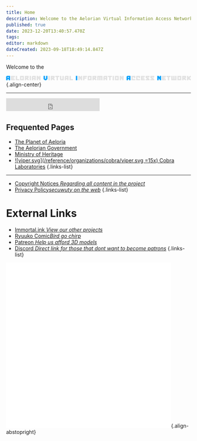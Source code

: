 ```yaml
---
title: Home
description: Welcome to the Aelorian Virtual Information Access Network. Operated by the Archive of the Ministry of Heritage. 
published: true
date: 2023-12-20T13:40:57.470Z
tags: 
editor: markdown
dateCreated: 2023-09-18T18:49:14.847Z
---
```


Welcome to the

![avianlogo.webp](/branding/avianlogo.webp){.align-center}
 
---


<iframe style="border-style:none;" src="https://status.exile.rocks/badge?theme=dark" width="255" height="35" frameborder="0" scrolling="no"></iframe>


## Frequented Pages
- [The Planet of Aeloria](/reference/location/aeloria)
- [The Aelorian Government](/reference/species/aelorian/government)
- [Ministry of Heritage](/reference/species/aelorian/government/heritage)
- [![viper.svg](/reference/organizations/cobra/viper.svg =15x) Cobra Laboratories](reference/organization/cobra-laboratories)
{.links-list}

---
- [Copyright Notices *Regarding all content in the project*](/copyright)
- [Privacy Policy*secuwuty on the web*](/privacy)
{.links-list}




# External Links

- [Immortal.ink *View our other projects*](https://immortal.ink)
- [Ryuuko Comic*Bird go chirp*](https://comic.immortal.ink/ryuuko/latest)
- [Patreon *Help us afford 3D models*](https://patreon.com/aeternum)
- [Discord *Direct link for those that dont want to become patrons*](https://discord.gg/A8YdS9tTh2)
{.links-list}

![immortalink_initials_square450.png](/branding/immortalink_initials_square450.png){.align-abstopright}


